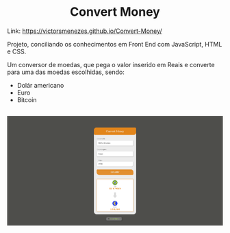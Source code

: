<h1 align="center">Convert Money</h1>

Link: https://victorsmenezes.github.io/Convert-Money/

Projeto,  conciliando os conhecimentos em Front End com JavaScript, HTML e CSS.

Um conversor de moedas, que pega o valor inserido em Reais e converte para uma das moedas escolhidas, sendo: 
- Dolár americano
- Euro
- Bitcoin


##

<img src="https://raw.githubusercontent.com/victorSmenezes/Convert-Money/71759cb1e11b3e3fcd99d6b313eae90bc3085662/assets/Convert-Money.png" />



